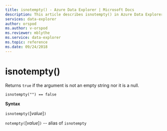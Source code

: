 ```yaml
---
title: isnotempty() - Azure Data Explorer | Microsoft Docs
description: This article describes isnotempty() in Azure Data Explorer.
services: data-explorer
author: orspod
ms.author: v-orspod
ms.reviewer: mblythe
ms.service: data-explorer
ms.topic: reference
ms.date: 09/24/2018
---
```

# isnotempty()

Returns `true` if the argument is not an empty string nor it is a null.

```kusto
isnotempty("") == false
```

**Syntax**

`isnotempty(`[*value*]`)`

`notempty(`[*value*]`)` -- alias of `isnotempty`